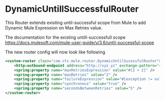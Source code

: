 # DynamicUntillSuccessfulRouter
This Router extends existing until-successful scope from Mule to add Dynamic Mule Expression on Max Retries value.

The documentation for the existing untill-successfull scope
https://docs.mulesoft.com/mule-user-guide/v/3.6/until-successful-scope

The new router config will now look like following
```xml
<custom-router class="com.cts.mule.router.DynamicUntilSucessfulRouter">
	<http:outbound-endpoint address="http://xyz.yz" exchange-pattern="request-response" method="POST" doc:name="HTTP" responseTimeout="5000"/>
	<spring:property name="maxRetriesExpression" value="#[2 + 2]" />
	<spring:property name="maxRetries" value="2" />
	<spring:property name="failureExpression" value="#[exception != null &amp;&amp; (exception.causedBy(java.net.ConnectException) || exception.causedBy(java.net.SocketTimeoutException)) || message.inboundProperties['http.status'] != 200]" />
	<spring:property name="synchronous" value="true" />
	<spring:property name="secondsBetweenRetries" value="5" />
</custom-router>
```
